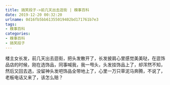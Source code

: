 ```yaml
---
title: 搞笑段子->前几天出去逛街 | 糗事百科
date: 2019-12-20 00:32:20
urlname: 0d16fb5bb61355019402bd171761b7e3
tags: 
- 糗事百科
categories:
- 糗事百科
- 搞笑段子
---
```

楼主女长发，前几天出去逛街，把头发散开了，长发披肩心里感觉美美哒，在逛饰品店的时候，刚在选饰品，同事喊我，我一甩头，头发挂饰品上了，却浑然不知，然后又回去选，没留神头发吧饰品全带地上了，心里一万只草泥马奔腾，不说了，老板电话又来了，该怎么赔？


